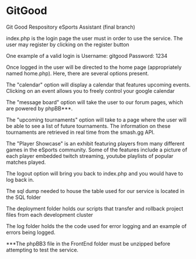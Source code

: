 
# GitGood
Git Good Respository
eSports Assistant (final branch)

index.php is the login page the user must in order to use the service. The user may register by clicking on the register button

One example of a valid login is
Username: gitgood
Password: 1234

Once logged in the user will be directed to the home page (appropriately named home.php).
Here, there are several options present.

The "calendar" option will display a calendar that features upcoming events. Clicking on an event allows you to freely control your google calendar 

The "message board" option will take the user to our forum pages, which are powered by phpBB***.

The "upcoming tournaments" option will take to a page where the user will be able to see a list of future tournaments. The information on these tournaments are retrieved in real time from the smash.gg API.

The "Player Showcase" is an exhibit featuring players from many different games in the eSports community. Some of the features include a picture of each player embedded twitch streaming, youtube playlists of popular matches played.

The logout option will bring you back to index.php and you would have to log back in.


The sql dump needed to house the table used for our service is located in the SQL folder

The deployment folder holds our scripts that transfer and rollback project files from each development cluster

The log folder holds the the code used for error logging and an example of errors being logged.



***The phpBB3 file in the FrontEnd folder must be unzipped before attempting to test the service.
